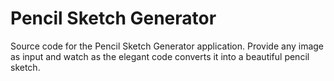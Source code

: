 # Pencil Sketch Generator

Source code for the Pencil Sketch Generator application.
Provide any image as input and watch as the elegant code converts it into a beautiful pencil sketch.
